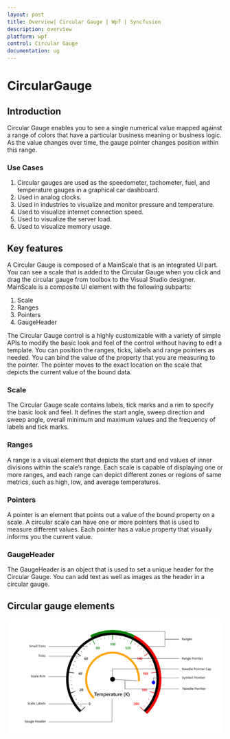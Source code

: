 ```yaml
---
layout: post
title: Overview| Circular Gauge | Wpf | Syncfusion
description: overview
platform: wpf
control: Circular Gauge
documentation: ug
---
```


# CircularGauge

## Introduction

Circular Gauge enables you to see a single numerical value mapped against a range of colors that have a particular business meaning or business logic. As the value changes over time, the gauge pointer changes position within this range.

### Use Cases

1. Circular gauges are used as the speedometer, tachometer, fuel, and temperature gauges in a graphical car dashboard.
2. Used in analog clocks.
3. Used in industries to visualize and monitor pressure and temperature.
4. Used to visualize internet connection speed.
5. Used to visualize the server load.
6. Used to visualize memory usage.



## Key features

A Circular Gauge is composed of a MainScale that is an integrated UI part. You can see a scale that is added to the Circular Gauge when you click and drag the circular gauge from toolbox to the Visual Studio designer. MainScale is a composite UI element with the following subparts:

1. Scale
2. Ranges
3. Pointers
4. GaugeHeader



The Circular Gauge control is a highly customizable with a variety of simple APIs to modify the basic look and feel of the control without having to edit a template. You can position the ranges, ticks, labels and range pointers as needed. You can bind the value of the property that you are measuring to the pointer. The pointer moves to the exact location on the scale that depicts the current value of the bound data. 

### Scale

The Circular Gauge scale contains labels, tick marks and a rim to specify the basic look and feel. It defines the start angle, sweep direction and sweep angle, overall minimum and maximum values and the frequency of labels and tick marks.

### Ranges

A range is a visual element that depicts the start and end values of inner divisions within the scale’s range. Each scale is capable of displaying one or more ranges, and each range can depict different zones or regions of same metrics, such as high, low, and average temperatures.  

### Pointers

A pointer is an element that points out a value of the bound property on a scale. A circular scale can have one or more pointers that is used to measure different values. Each pointer has a value property that visually informs you the current value. 

### GaugeHeader

The GaugeHeader is an object that is used to set a unique header for the Circular Gauge. You can add text as well as images as the header in a circular gauge.

## Circular gauge elements

![](Overview_images/Overview_img1.png)



